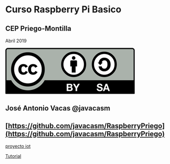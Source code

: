 # Curso Raspberry Pi Basico

## CEP Priego-Montilla

Abril 2019

![CC](./imagenes/Licencia_CC.png)

## José Antonio Vacas  @javacasm

## [https://github.com/javacasm/RaspberryPriego](https://github.com/javacasm/RaspberryPriego)


[proyecto iot](https://www.instructables.com/id/Build-Your-First-IOT-with-a-Raspberry-Pi-DHT11-sen/)

[Tutorial](https://bricolabs.cc/wiki/guias/raspberry_iot)
